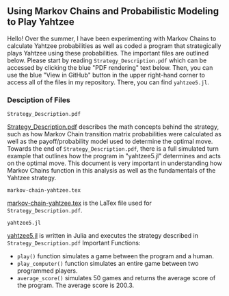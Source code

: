 ## Using Markov Chains and Probabilistic Modeling to Play Yahtzee

Hello! Over the summer, I have been experimenting with Markov Chains to calculate Yahtzee probabilities as well as coded a program that strategically plays Yahtzee using these probabilities. The important files are outlined below. Please start by reading ```Strategy_Description.pdf``` which can be accessed by clicking the blue "PDF rendering" text below. Then, you can use the blue "View in GitHub" button in the upper right-hand corner to access all of the files in my repository. There, you can find ```yahtzee5.jl```.

### Desciption of Files

```
Strategy_Description.pdf
```

[Strategy_Description.pdf](https://drive.google.com/file/d/1Y5hUx9HHLH6KYypKV3E5pVbmhkAhsKf0/view?usp=sharing) describes the math concepts behind the strategy, such as how Markov Chain transition matrix probabilities were calculated as well as the payoff/probability model used to determine the optimal move. Towards the end of ```Strategy_Description.pdf```, there is a full simulated turn example that outlines how the program in "yahtzee5.jl" determines and acts on the optimal move. This document is very important in understanding how Markov Chains function in this analysis as well as the fundamentals of the Yahtzee strategy.

```
markov-chain-yahtzee.tex
```
[markov-chain-yahtzee.tex](https://milliemince.github.io/yahtzee/markov-chain-yahtzee.tex) is the LaTex file used for ```Strategy_Description.pdf```.


```
yahtzee5.jl
```
[yahtzee5.jl](https://milliemince.github.io/yahtzee/yahtzee5.jl) is written in Julia and executes the strategy described in ```Strategy_Description.pdf```
Important Functions:
* ```play()``` function simulates a game between the program and a human.
* ```play_computer()``` function simulates an entire game between two programmed players.
* ```average_score()``` simulates 50 games and returns the average score of the program. The average score is 200.3.

